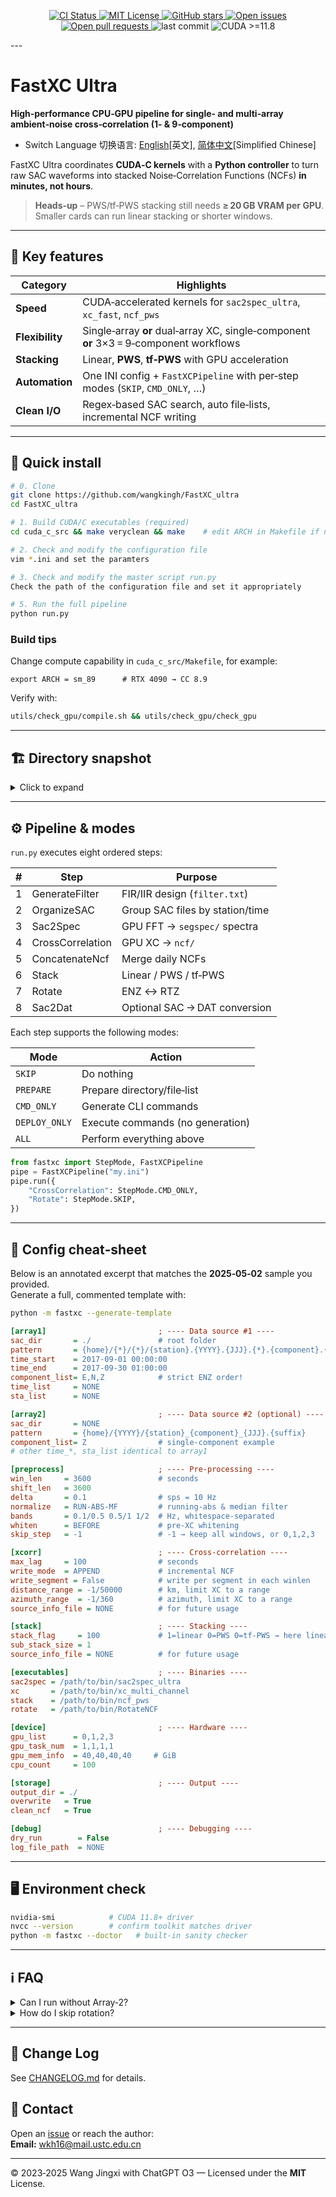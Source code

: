 <p align="center">
  <a href="https://github.com/wangkingh/FastXC_ultra/actions">
    <img src="https://img.shields.io/github/actions/workflow/status/wangkingh/FastXC_ultra/ci.yml?branch=main&label=CI&logo=github" alt="CI Status">
  </a>
  <a href="LICENSE">
    <img src="https://img.shields.io/github/license/wangkingh/FastXC_ultra?color=blue&logo=open-source-initiative" alt="MIT License">
  </a>
  <a href="https://github.com/wangkingh/FastXC_ultra/stargazers">
    <img src="https://img.shields.io/github/stars/wangkingh/FastXC_ultra?style=social" alt="GitHub stars">
  </a>
  <a href="https://github.com/wangkingh/FastXC_ultra/issues">
    <img src="https://img.shields.io/github/issues/wangkingh/FastXC_ultra?logo=github" alt="Open issues">
  </a>
  <a href="https://github.com/wangkingh/FastXC_ultra/pulls">
    <img src="https://img.shields.io/github/issues-pr/wangkingh/FastXC_ultra?logo=github" alt="Open pull requests">
  </a>
  <img src="https://img.shields.io/github/last-commit/wangkingh/FastXC_ultra?logo=git" alt="last commit">
  <img src="https://img.shields.io/badge/CUDA-11.8%2B-green?logo=nvidia" alt="CUDA >=11.8">
</p>
---

# FastXC Ultra
**High‑performance CPU‑GPU pipeline for single‑ and multi‑array ambient‑noise cross‑correlation (1‑ & 9‑component)**  

<!-- Switch language / 切换语言: [简体中文](README.zh-CN.md) -->
* Switch Language 切换语言: [English](README.md)[英文], [简体中文](README.zh-CN.md)[Simplified Chinese]

FastXC Ultra coordinates **CUDA‑C kernels** with a **Python controller** to turn raw SAC waveforms into stacked Noise‑Correlation Functions (NCFs) **in minutes, not hours**.

> **Heads‑up** &ndash; PWS/tf‑PWS stacking still needs **≥ 20 GB VRAM per GPU**.  
> Smaller cards can run linear stacking or shorter windows.

---

## 🚩 Key features
| Category | Highlights |
|----------|------------|
| **Speed** | CUDA‑accelerated kernels for `sac2spec_ultra`, `xc_fast`, `ncf_pws` |
| **Flexibility** | Single‑array **or** dual‑array XC, single‑component **or** 3×3 = 9‑component workflows |
| **Stacking** | Linear, **PWS**, **tf‑PWS** with GPU acceleration |
| **Automation** | One INI config + `FastXCPipeline` with per‑step modes (`SKIP`, `CMD_ONLY`, …) |
| **Clean I/O** | Regex‑based SAC search, auto file‑lists, incremental NCF writing |

---

## 🌱 Quick install
```bash
# 0. Clone
git clone https://github.com/wangkingh/FastXC_ultra
cd FastXC_ultra

# 1. Build CUDA/C executables (required)
cd cuda_c_src && make veryclean && make    # edit ARCH in Makefile if needed

# 2. Check and modify the configuration file
vim *.ini and set the paramters

# 3. Check and modify the master script run.py
Check the path of the configuration file and set it appropriately

# 5. Run the full pipeline
python run.py
```

### Build tips
Change compute capability in `cuda_c_src/Makefile`, for example:
```make
export ARCH = sm_89      # RTX 4090 → CC 8.9
```
Verify with:
```bash
utils/check_gpu/compile.sh && utils/check_gpu/check_gpu
```

---

## 🏗 Directory snapshot
<details>
<summary>Click to expand</summary>

```text
cuda_c_src/          CUDA kernels + Makefiles
  ├─ sac2spec_ultra/   SAC → spectrum
  ├─ xc/               spectrum × spectrum
  ├─ ncf_pws/          PWS / tf‑PWS stacking
  ├─ rotate/           ZNE ↔ RTZ rotation
  └─ Makefile
fastxc/              Python orchestrator
  ├─ cmd_generator/
  ├─ cmd_deployer/
  ├─ list_generator/
  └─ utils/
bin/                 Pre‑built executables (post‑compile)
utils/               GPU checker, plots, helper scripts
config/              Example *.ini
run.py               Minimal launcher
```
</details>

---

## ⚙️ Pipeline & modes
`run.py` executes eight ordered steps:

| # | Step | Purpose |
|---|------|---------|
| 1 | GenerateFilter     | FIR/IIR design (`filter.txt`)          |
| 2 | OrganizeSAC        | Group SAC files by station/time        |
| 3 | Sac2Spec           | GPU FFT → `segspec/` spectra           |
| 4 | CrossCorrelation   | GPU XC → `ncf/`                        |
| 5 | ConcatenateNcf     | Merge daily NCFs                       |
| 6 | Stack              | Linear / PWS / tf‑PWS                  |
| 7 | Rotate             | ENZ ↔ RTZ                              |
| 8 | Sac2Dat            | Optional SAC → DAT conversion          |

Each step supports the following modes:

| Mode | Action |
|------|--------|
| `SKIP`        | Do nothing |
| `PREPARE`     | Prepare directory/file‑list |
| `CMD_ONLY`    | Generate CLI commands |
| `DEPLOY_ONLY` | Execute commands (no generation) |
| `ALL`         | Perform everything above |

```python
from fastxc import StepMode, FastXCPipeline
pipe = FastXCPipeline("my.ini")
pipe.run({
    "CrossCorrelation": StepMode.CMD_ONLY,
    "Rotate": StepMode.SKIP,
})
```

---

## 📝 Config cheat‑sheet
Below is an annotated excerpt that matches the **2025‑05‑02** sample you provided.  
Generate a full, commented template with:
```bash
python -m fastxc --generate-template
```

```ini
[array1]                         ; ---- Data source #1 ----
sac_dir       = ./               # root folder
pattern       = {home}/{*}/{*}/{station}.{YYYY}.{JJJ}.{*}.{component}.{suffix}
time_start    = 2017-09-01 00:00:00
time_end      = 2017-09-30 01:00:00
component_list= E,N,Z            # strict ENZ order!
time_list     = NONE
sta_list      = NONE

[array2]                         ; ---- Data source #2 (optional) ----
sac_dir       = NONE
pattern       = {home}/{YYYY}/{station}_{component}_{JJJ}.{suffix}
component_list= Z                # single‑component example
# other time_*, sta_list identical to array1

[preprocess]                     ; ---- Pre‑processing ----
win_len     = 3600               # seconds
shift_len   = 3600
delta       = 0.1                # sps = 10 Hz
normalize   = RUN-ABS-MF         # running‑abs & median filter
bands       = 0.1/0.5 0.5/1 1/2  # Hz, whitespace‑separated
whiten      = BEFORE             # pre‑XC whitening
skip_step   = -1                 # -1 → keep all windows, or 0,1,2,3

[xcorr]                          ; ---- Cross‑correlation ----
max_lag     = 100                # seconds
write_mode  = APPEND             # incremental NCF
write_segment = False            # write per segment in each winlen
distance_range = -1/50000        # km, limit XC to a range
azimuth_range  = -1/360          # azimuth, limit XC to a range
source_info_file = NONE          # for future usage    

[stack]                          ; ---- Stacking ----
stack_flag     = 100             # 1=linear 0=PWS 0=tf‑PWS → here linear only
sub_stack_size = 1
source_info_file = NONE          # for future usage

[executables]                    ; ---- Binaries ----
sac2spec = /path/to/bin/sac2spec_ultra
xc       = /path/to/bin/xc_multi_channel
stack    = /path/to/bin/ncf_pws
rotate   = /path/to/bin/RotateNCF

[device]                         ; ---- Hardware ----
gpu_list      = 0,1,2,3
gpu_task_num  = 1,1,1,1
gpu_mem_info  = 40,40,40,40     # GiB
cpu_count     = 100

[storage]                        ; ---- Output ----
output_dir = ./
overwrite   = True
clean_ncf   = True

[debug]                          ; ---- Debugging ----
dry_run        = False
log_file_path  = NONE
```

---

## 🖥 Environment check
```bash
nvidia-smi            # CUDA 11.8+ driver
nvcc --version        # confirm toolkit matches driver
python -m fastxc --doctor   # built‑in sanity checker
```

---

## ℹ️ FAQ
<details><summary>Can I run without Array‑2?</summary>

Yes. Set `[array2].sac_dir = NONE`. The pipeline will auto‑switch to single‑array mode.
</details>

<details><summary>How do I skip rotation?</summary>

Either omit the `[rotate]` section or force the step mode:
```python
pipe.run({"Rotate": StepMode.SKIP})
```
</details>

---

## 📒 Change Log
See [CHANGELOG.md](CHANGELOG.md) for details.

## 📧 Contact
Open an [issue](https://github.com/wangkingh/FastXC_ultra/issues) or reach the author:  
**Email:** <wkh16@mail.ustc.edu.cn>

---

© 2023‑2025 Wang Jingxi with ChatGPT O3 — Licensed under the **MIT** License.
